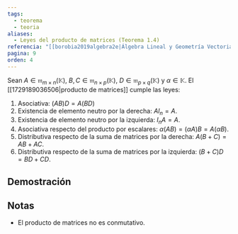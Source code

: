 ```yaml
---
tags:
  - teorema
  - teoria
aliases:
  - Leyes del producto de matrices (Teorema 1.4)
referencia: "[[borobia2019algebra2e|Álgebra Lineal y Geometría Vectorial (2a ed)]]"
pagina: 9
orden: 4
---
```

Sean $A \in \mathfrak{m}_{m \times n}(\mathbb{K})$, $B,C \in \mathfrak{m}_{n \times p}(\mathbb{K})$, $D \in \mathfrak{m}_{p \times q}(\mathbb{K})$ y $\alpha \in \mathbb{K}$. El [[1729189036506|producto de matrices]] cumple las leyes:
1. Asociativa: $(AB)D = A(BD)$
2. Existencia de elemento neutro por la derecha: $AI_n = A$.
3. Existencia de elemento neutro por la izquierda: $I_nA = A$.
4. Asociativa respecto del producto por escalares: $\alpha(AB) = (\alpha A)B = A(\alpha B)$.
5. Distributiva respecto de la suma de matrices por la derecha: $A(B+C) = AB + AC$.
6. Distributiva respecto de la suma de matrices por la izquierda: $(B+C)D = BD + CD$.

## Demostración

## Notas
- El producto de matrices no es conmutativo.
